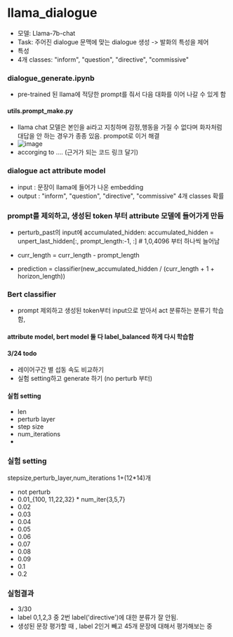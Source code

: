 # llama_dialogue

- 모델: Llama-7b-chat
- Task: 주어진 dialogue 문맥에 맞는 dialogue 생성 -> 발화의 특성을 제어 
- 특성
- 4개 classes: "inform", "question", "directive", "commissive"

### dialogue_generate.ipynb
- pre-trained 된 llama에 적당한 prompt를 줘서 다음 대화를 이어 나갈 수 있게 함
#### utils.prompt_make.py
- llama chat 모델은 본인을 ai라고 지칭하며 감정,행동을 가질 수 없다며 화자처럼 대답을 안 하는 경우가 종종 있음. prompot로 이거 해결  
 - ![image](https://github.com/Songwooseok123/llama_dialogue/assets/80091008/0c6c9f30-217d-43ea-a0f9-a27b9a2ea976)
 - accorging to .... (근거가 되는 코드 링크 달기)



 ### dialogue act attribute model
  - input : 문장이 llama에 들어가 나온 embedding
  - output : "inform", "question", "directive", "commissive"  4개 classes 확률


### prompt를 제외하고, 생성된 token 부터 attribute 모델에 들어가게 만듬
- perturb_past의 input에 accumulated_hidden: accumulated_hidden = unpert_last_hidden[:, prompt_length:-1, :] # 1,0,4096 부터 하나씩 늘어남 

- curr_length = curr_length - prompt_length
- prediction = classifier(new_accumulated_hidden / (curr_length + 1 + horizon_length))
### Bert classifier
- prompt 제외하고 생성된 token부터 input으로 받아서 act 분류하는 분류기 학습함,

#### attribute model, bert model 둘 다 label_balanced 하게 다시 학습함

#### 3/24 todo 
- 레이어구간 별 섭동 속도 비교하기
- 실험 setting하고 generate 하기 (no perturb 부터)
#### 실험 setting
- len
- perturb layer
- step size
- num_iterations
- 


### 실험 setting 
stepsize,perturb_layer,num_iterations
1+(12*14)개 
- not perturb
- 0.01_{100, 11,22,32} * num_iter{3,5,7}
- 0.02
- 0.03
- 0.04
- 0.05
- 0.06
- 0.07
- 0.08
- 0.09
- 0.1
- 0.2


### 실험결과
- 3/30
 - label 0,1,2,3 중 2번 label('directive')에 대한 분류가 잘 안됨.
  - 생성된 문장 평가할 때 , label 2인거 빼고 45개 문장에 대해서 평가해보는 중 
